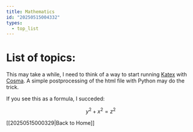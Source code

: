 ```yaml
---
title: Mathematics
id: "20250515004332"
types:
  - top_list
---
```


# List of topics:
This may take a while, I need to think of a way to start running [Katex](https://katex.org/) with [Cosma](https://cosma.arthurperret.fr). A simple postprocessing of the html file with Python may do the trick.

If you see this as a formula, I succeded:

$$ y^2 + x^2 = z^2 $$

[[20250515000329|Back to Home]]
